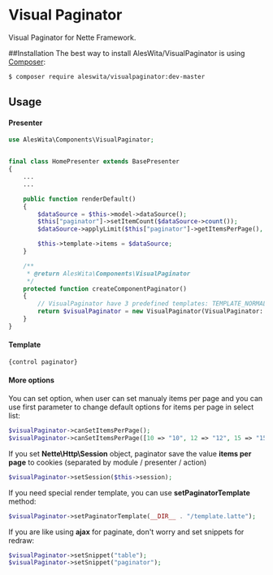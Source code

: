 # Visual Paginator
Visual Paginator for Nette Framework.

##Installation
The best way to install AlesWita/VisualPaginator is using [Composer](http://getcomposer.org/):
```sh
$ composer require aleswita/visualpaginator:dev-master
```

## Usage
#### Presenter
```php
use AlesWita\Components\VisualPaginator;


final class HomePresenter extends BasePresenter
{
	...
	...

	public function renderDefault()
	{
		$dataSource = $this->model->dataSource();
		$this["paginator"]->setItemCount($dataSource->count());
		$dataSource->applyLimit($this["paginator"]->getItemsPerPage(), $this["paginator"]->getOffset());

		$this->template->items = $dataSource;
	}

	/**
	 * @return AlesWita\Components\VisualPaginator
	 */
	protected function createComponentPaginator()
	{
		// VisualPaginator have 3 predefined templates: TEMPLATE_NORMAL, TEMPLATE_BOOTSTRAP and TEMPLATE_BOOTSTRAP_AJAX
		return $visualPaginator = new VisualPaginator(VisualPaginator::TEMPLATE_BOOTSTRAP);
	}
}
```
#### Template
```html
{control paginator}
```


#### More options
You can set option, when user can set manualy items per page and you can use first parameter to change default options for items per page in select list:
```php
$visualPaginator->canSetItemsPerPage();
$visualPaginator->canSetItemsPerPage([10 => "10", 12 => "12", 15 => "15"]);
```

If you set **Nette\Http\Session** object, paginator save the value **items per page** to cookies (separated by module / presenter / action)
```php
$visualPaginator->setSession($this->session);
```

If you need special render template, you can use **setPaginatorTemplate** method:
```php
$visualPaginator->setPaginatorTemplate(__DIR__ . "/template.latte");
```

If you are like using **ajax** for paginate, don't worry and set snippets for redraw:
```php
$visualPaginator->setSnippet("table");
$visualPaginator->setSnippet("paginator");
```
